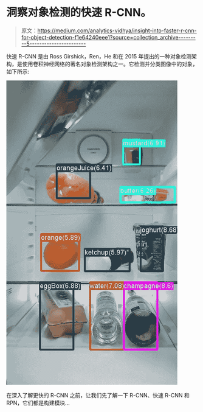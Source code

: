 # 洞察对象检测的快速 R-CNN。

> 原文：<https://medium.com/analytics-vidhya/insight-into-faster-r-cnn-for-object-detection-f1e64240eee1?source=collection_archive---------5----------------------->

快速 R-CNN 是由 Ross Girshick，Ren，He 和在 2015 年提出的一种对象检测架构，是使用卷积神经网络的著名对象检测架构之一。它检测并分类图像中的对象，如下所示:

![](img/badf03c18cbce3da3272489b2954e191.png)

在深入了解更快的 R-CNN 之前，让我们先了解一下 R-CNN、快速 R-CNN 和 RPN，它们都是构建模块…